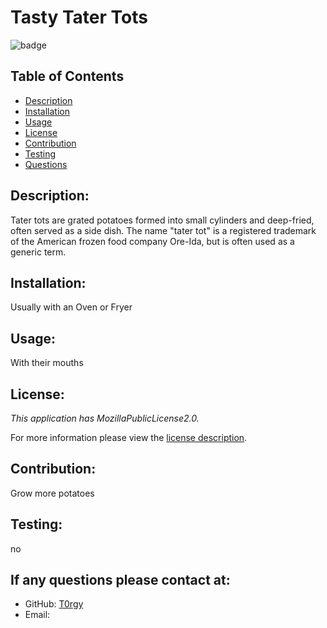 # Tasty Tater Tots

  
  ![badge](https://img.shields.io/badge/license-MozillaPublicLicense2.0-brightgreen)


  ## Table of Contents
  - [Description](#description)
  - [Installation](#installation)
  - [Usage](#usage)
  - [License](#license)
  - [Contribution](#contribution)
  - [Testing](#testing)
  - [Questions](#questions)

  ## Description:
  Tater tots are grated potatoes formed into small cylinders and deep-fried, often served as a side dish. The name "tater tot" is a registered trademark of the American frozen food company Ore-Ida, but is often used as a generic term.

  ## Installation:
  Usually with an Oven or Fryer

  ## Usage:
  With their mouths

  ## License:
  _This application has MozillaPublicLicense2.0._
      
  For more information please view the [license description](https://choosealicense.com/licenses/mpl-2.0/).

  ## Contribution:
  Grow more potatoes

  ## Testing:
  no

  ## If any questions please contact at:
  - GitHub: [T0rgy](https://github.com/T0rgy)
  - Email: 

